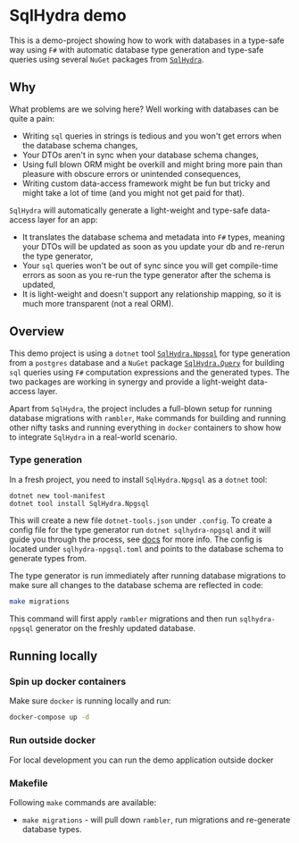 # SqlHydra demo

This is a demo-project showing how to work with databases in a type-safe way using `F#` with automatic database type generation and type-safe queries using several `NuGet` packages from [`SqlHydra`](https://github.com/JordanMarr/SqlHydra/).

## Why

What problems are we solving here? Well working with databases can be quite a pain:

- Writing `sql` queries in strings is tedious and you won't get errors when the database schema changes,
- Your DTOs aren't in sync when your database schema changes,
- Using full blown ORM might be overkill and might bring more pain than pleasure with obscure errors or unintended consequences,
- Writing custom data-access framework might be fun but tricky and might take a lot of time (and you might not get paid for that).

`SqlHydra` will automatically generate a light-weight and type-safe data-access layer for an app:

- It translates the database schema and metadata into `F#` types, meaning your DTOs will be updated as soon as you update your db and re-rerun the type generator,
- Your `sql` queries won't be out of sync since you will get compile-time errors as soon as you re-run the type generator after the schema is updated,
- It is light-weight and doesn't support any relationship mapping, so it is much more transparent (not a real ORM).

## Overview

This demo project is using a `dotnet` tool [`SqlHydra.Npgsql`](https://github.com/JordanMarr/SqlHydra/#sqlhydranpgsql-) for type generation from a `postgres` database and a `NuGet` package [`SqlHydra.Query`](https://github.com/JordanMarr/SqlHydra/#sqlhydraquery-) for building `sql` queries using `F#` computation expressions and the generated types. The two packages are working in synergy and provide a light-weight data-access layer.

Apart from `SqlHydra`, the project includes a full-blown setup for running database migrations with `rambler`, `Make` commands for building and running other nifty tasks and running everything in `docker` containers to show how to integrate `SqlHydra` in a real-world scenario.

### Type generation

In a fresh project, you need to install `SqlHydra.Npgsql` as a `dotnet` tool:

```
dotnet new tool-manifest
dotnet tool install SqlHydra.Npgsql
```

This will create a new file `dotnet-tools.json` under `.config`. To create a config file for the type generator run `dotnet sqlhydra-npgsql` and it will guide you through the process, see [docs](https://github.com/JordanMarr/SqlHydra/#sqlhydranpgsql-) for more info. The config is located under `sqlhydra-npgsql.toml` and points to the database schema to generate types from.

The type generator is run immediately after running database migrations to make sure all changes to the database schema are reflected in code:

```sh
make migrations
```

This command will first apply `rambler` migrations and then run `sqlhydra-npgsql` generator on the freshly updated database.

## Running locally

### Spin up docker containers

Make sure `docker` is running locally and run:

```sh
docker-compose up -d
```

### Run outside docker

For local development you can run the demo application outside docker

### Makefile

Following `make` commands are available:

- `make migrations` - will pull down `rambler`, run migrations and re-generate database types.
